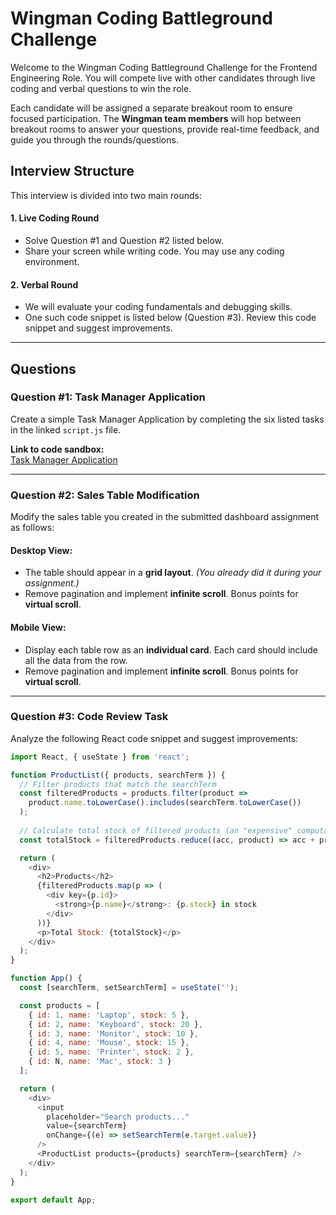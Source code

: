 # Wingman Coding Battleground Challenge

Welcome to the Wingman Coding Battleground Challenge for the Frontend Engineering Role. You will compete live with other candidates through live coding and verbal questions to win the role. 

Each candidate will be assigned a separate breakout room to ensure focused participation. The **Wingman team members** will hop between breakout rooms to answer your questions, provide real-time feedback, and guide you through the rounds/questions.

## Interview Structure

This interview is divided into two main rounds:

#### 1. Live Coding Round
- Solve Question #1 and Question #2 listed below.
- Share your screen while writing code. You may use any coding environment.

#### 2. Verbal Round
- We will evaluate your coding fundamentals and debugging skills.
- One such code snippet is listed below (Question #3). Review this code snippet and suggest improvements.

---

## Questions

### **Question #1: Task Manager Application**
Create a simple Task Manager Application by completing the six listed tasks in the linked `script.js` file. 

**Link to code sandbox:**  
[Task Manager Application](https://codesandbox.io/p/sandbox/task-manager-forked-s3fdqk?workspaceId=ws_ViJ1rbg6MKaud3LqCYmeHZ)

---

### **Question #2: Sales Table Modification**

Modify the sales table you created in the submitted dashboard assignment as follows:

#### Desktop View:
- The table should appear in a **grid layout**.  *(You already did it during your assignment.)*
- Remove pagination and implement **infinite scroll**. Bonus points for **virtual scroll**.

#### Mobile View:
- Display each table row as an **individual card**. Each card should include all the data from the row.
- Remove pagination and implement **infinite scroll**. Bonus points for **virtual scroll**.

---

### **Question #3: Code Review Task**

Analyze the following React code snippet and suggest improvements:

```javascript
import React, { useState } from 'react';

function ProductList({ products, searchTerm }) {
  // Filter products that match the searchTerm
  const filteredProducts = products.filter(product =>
    product.name.toLowerCase().includes(searchTerm.toLowerCase())
  );
  
  // Calculate total stock of filtered products (an "expensive" computation placeholder)
  const totalStock = filteredProducts.reduce((acc, product) => acc + product.stock, 0);

  return (
    <div>
      <h2>Products</h2>
      {filteredProducts.map(p => (
        <div key={p.id}>
          <strong>{p.name}</strong>: {p.stock} in stock
        </div>
      ))}
      <p>Total Stock: {totalStock}</p>
    </div>
  );
}

function App() {
  const [searchTerm, setSearchTerm] = useState('');

  const products = [
    { id: 1, name: 'Laptop', stock: 5 },
    { id: 2, name: 'Keyboard', stock: 20 },
    { id: 3, name: 'Monitor', stock: 10 },
    { id: 4, name: 'Mouse', stock: 15 },
    { id: 5, name: 'Printer', stock: 2 },
    { id: N, name: 'Mac', stock: 3 }
  ];

  return (
    <div>
      <input 
        placeholder="Search products..." 
        value={searchTerm} 
        onChange={(e) => setSearchTerm(e.target.value)} 
      />
      <ProductList products={products} searchTerm={searchTerm} />
    </div>
  );
}

export default App;
